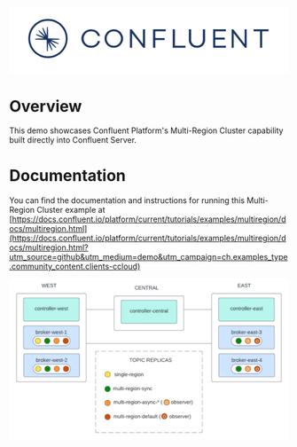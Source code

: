 ![image](../images/confluent-logo-300-2.png)

# Overview

This demo showcases Confluent Platform's Multi-Region Cluster capability built directly into Confluent Server.

# Documentation

You can find the documentation and instructions for running this Multi-Region Cluster example at [https://docs.confluent.io/platform/current/tutorials/examples/multiregion/docs/multiregion.html](https://docs.confluent.io/platform/current/tutorials/examples/multiregion/docs/multiregion.html?utm_source=github&utm_medium=demo&utm_campaign=ch.examples_type.community_content.clients-ccloud)

![image](docs/images/multi-region-topic-replicas.png)
